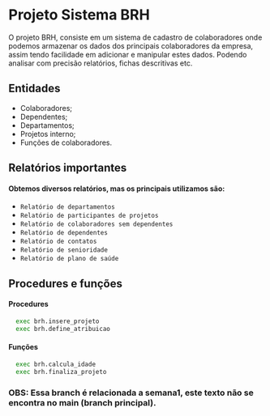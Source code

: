 
# Projeto Sistema BRH

O projeto BRH, consiste em um sistema de cadastro de colaboradores onde podemos armazenar os dados 
dos principais colaboradores da empresa, assim tendo facilidade em adicionar e manipular estes dados.
Podendo analisar com precisão relatórios, fichas descritivas etc.


## Entidades

- Colaboradores;
- Dependentes;
- Departamentos;
- Projetos interno;
- Funções de colaboradores.

## Relatórios importantes


#### Obtemos diversos relatórios, mas os principais utilizamos são: 
 - `Relatório de departamentos` 
 - `Relatório de participantes de projetos`
 - `Relatório de colaboradores sem dependentes`
 - `Relatório de dependentes`
 - `Relatório de contatos`
 - `Relatório de senioridade`
 - `Relatório de plano de saúde`

## Procedures e funções

#### Procedures

```bash
  exec brh.insere_projeto
  exec brh.define_atribuicao
```

#### Funções
```bash
  exec brh.calcula_idade
  exec brh.finaliza_projeto
```
### OBS: Essa branch é relacionada a semana1, este texto não se encontra no main (branch principal).



